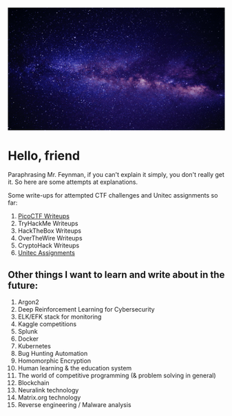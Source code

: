 ![](https://github.com/Lona44/write-ups/blob/main/welcome.gif)

# Hello, friend
Paraphrasing Mr. Feynman, if you can't explain it simply, you don't really get it. So here are some attempts at explanations.

Some write-ups for attempted CTF challenges and Unitec assignments so far:
  1. [PicoCTF Writeups](https://github.com/Lona44/write-ups/tree/main/PicoCTF)
  2. TryHackMe Writeups
  3. HackTheBox Writeups
  4. OverTheWire Writeups
  5. CryptoHack Writeups
  6. [Unitec Assignments](https://github.com/Lona44/write-ups/tree/main/Unitec%20Assignments)




## Other things I want to learn and write about in the future:
  1. Argon2
  2. Deep Reinforcement Learning for Cybersecurity
  3. ELK/EFK stack for monitoring
  4. Kaggle competitions
  5. Splunk
  6. Docker
  7. Kubernetes
  8. Bug Hunting Automation
  9. Homomorphic Encryption
  10. Human learning & the education system
  11. The world of competitive programming (& problem solving in general)
  12. Blockchain
  13. Neuralink technology
  14. Matrix.org technology
  15. Reverse engineering / Malware analysis
